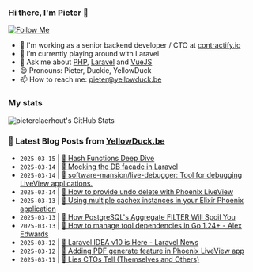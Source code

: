 ### Hi there, I'm Pieter 👋  
[![Follow Me](https://img.shields.io/github/followers/pieterclaerhout?label=Follow&style=social)](https://github.com/pieterclaerhout)

- 🏢 I'm working as a senior backend developer / CTO at [contractify.io](https://contractify.io)
- 🌱 I’m currently playing around with Laravel
- 💬 Ask me about [PHP](https://php.net), [Laravel](http://laravel.com) and [VueJS](https://vuejs.org)
- 😄 Pronouns: Pieter, Duckie, YellowDuck
- 📫 How to reach me: pieter@yellowduck.be

### My stats

![pieterclaerhout's GitHub Stats](https://github-readme-stats.vercel.app/api?username=pieterclaerhout&show_icons=true&count_private=true&line_height=40)

### 📩 Latest Blog Posts from [YellowDuck.be](https://www.yellowduck.be/)
<!-- BLOG-POST-LIST:START -->
- `2025-03-15` | [🔗 Hash Functions Deep Dive](https://www.yellowduck.be/posts/hash-functions-deep-dive)  
- `2025-03-14` | [🐥 Mocking the DB facade in Laravel](https://www.yellowduck.be/posts/mocking-the-db-facade-in-laravel)  
- `2025-03-14` | [🔗 software-mansion/live-debugger: Tool for debugging LiveView applications.](https://www.yellowduck.be/posts/github-software-mansion-live-debugger-tool-for-debugging-liveview-applications)  
- `2025-03-14` | [🔗 How to provide undo delete with Phoenix LiveView](https://www.yellowduck.be/posts/how-to-provide-undo-delete-with-phoenix-liveview)  
- `2025-03-13` | [🐥 Using multiple cachex instances in your Elixir Phoenix application](https://www.yellowduck.be/posts/using-multiple-cachex-instances-in-your-elixir-phoenix-application)  
- `2025-03-13` | [🔗 How PostgreSQL&#39;s Aggregate FILTER  Will Spoil You](https://www.yellowduck.be/posts/how-postgresqls-aggregate-filter-will-spoil-you)  
- `2025-03-13` | [🔗 How to manage tool dependencies in Go 1.24+ - Alex Edwards](https://www.yellowduck.be/posts/how-to-manage-tool-dependencies-in-go-1-24-alex-edwards)  
- `2025-03-12` | [🔗 Laravel IDEA v10 is Here - Laravel News](https://www.yellowduck.be/posts/laravel-idea-v10-is-here-laravel-news)  
- `2025-03-12` | [🔗 Adding PDF generate feature in Phoenix LiveView app](https://www.yellowduck.be/posts/adding-pdf-generate-feature-in-phoenix-liveview-app)  
- `2025-03-11` | [🔗 Lies CTOs Tell &lpar;Themselves and Others&rpar;](https://www.yellowduck.be/posts/lies-ctos-tell-themselves-and-others)  

<!-- BLOG-POST-LIST:END -->
